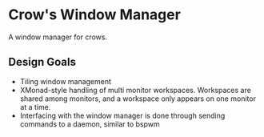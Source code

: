 # Crow's Window Manager
A window manager for crows.

## Design Goals
* Tiling window management
* XMonad-style handling of multi monitor workspaces. Workspaces are shared among monitors, and a workspace only appears on one monitor at a time.
* Interfacing with the window manager is done through sending commands to a daemon, similar to bspwm
